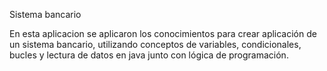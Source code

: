 Sistema bancario

En esta aplicacion se aplicaron los  conocimientos para crear aplicación de un sistema bancario, utilizando conceptos de variables, condicionales, bucles y lectura de datos en java junto con lógica de programación.
